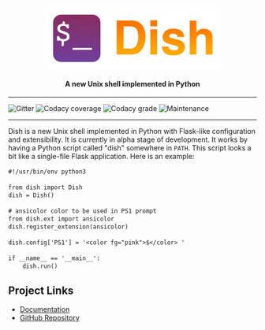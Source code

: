 <h1 align="center">
  <img src="artwork/dish-logo.png" height="128" align="center" />
</h1>

<h4 align="center">A new Unix shell implemented in Python</h4>

***
![Gitter](https://img.shields.io/gitter/room/dullbananas/dish)
![Codacy coverage](https://img.shields.io/codacy/coverage/1faac136e1a5459b9141fa6cc03cf0bd)
![Codacy grade](https://img.shields.io/codacy/grade/1faac136e1a5459b9141fa6cc03cf0bd)
![Maintenance](https://img.shields.io/maintenance/yes/2019)
***

Dish is a new Unix shell implemented in Python with Flask-like configuration and extensibility. It is currently in alpha stage of development. It works by having a Python script called "dish" somewhere in `PATH`. This script looks a bit like a single-file Flask application. Here is an example:

```python3
#!/usr/bin/env python3

from dish import Dish
dish = Dish()

# ansicolor color to be used in PS1 prompt
from dish.ext import ansicolor
dish.register_extension(ansicolor)

dish.config['PS1'] = '<color fg="pink">$</color> '

if __name__ == '__main__':
    dish.run()
```

## Project Links

* [Documentation](https://dish.readthedocs.io/en/latest/)
* [GitHub Repository](https://github.com/dullbananas/dish)
